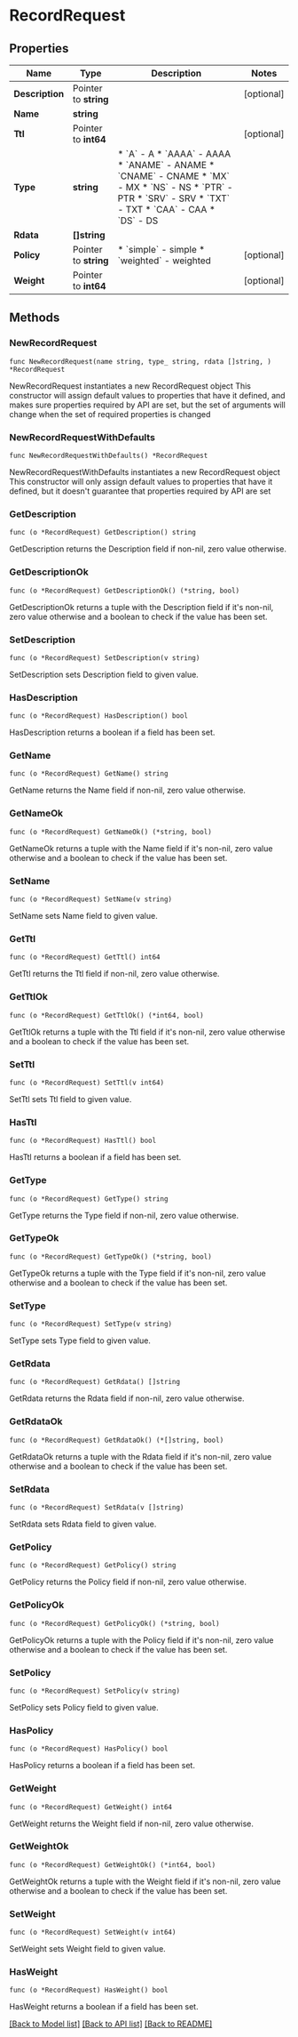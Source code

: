 # RecordRequest

## Properties

Name | Type | Description | Notes
------------ | ------------- | ------------- | -------------
**Description** | Pointer to **string** |  | [optional] 
**Name** | **string** |  | 
**Ttl** | Pointer to **int64** |  | [optional] 
**Type** | **string** | * &#x60;A&#x60; - A * &#x60;AAAA&#x60; - AAAA * &#x60;ANAME&#x60; - ANAME * &#x60;CNAME&#x60; - CNAME * &#x60;MX&#x60; - MX * &#x60;NS&#x60; - NS * &#x60;PTR&#x60; - PTR * &#x60;SRV&#x60; - SRV * &#x60;TXT&#x60; - TXT * &#x60;CAA&#x60; - CAA * &#x60;DS&#x60; - DS | 
**Rdata** | **[]string** |  | 
**Policy** | Pointer to **string** | * &#x60;simple&#x60; - simple * &#x60;weighted&#x60; - weighted | [optional] 
**Weight** | Pointer to **int64** |  | [optional] 

## Methods

### NewRecordRequest

`func NewRecordRequest(name string, type_ string, rdata []string, ) *RecordRequest`

NewRecordRequest instantiates a new RecordRequest object
This constructor will assign default values to properties that have it defined,
and makes sure properties required by API are set, but the set of arguments
will change when the set of required properties is changed

### NewRecordRequestWithDefaults

`func NewRecordRequestWithDefaults() *RecordRequest`

NewRecordRequestWithDefaults instantiates a new RecordRequest object
This constructor will only assign default values to properties that have it defined,
but it doesn't guarantee that properties required by API are set

### GetDescription

`func (o *RecordRequest) GetDescription() string`

GetDescription returns the Description field if non-nil, zero value otherwise.

### GetDescriptionOk

`func (o *RecordRequest) GetDescriptionOk() (*string, bool)`

GetDescriptionOk returns a tuple with the Description field if it's non-nil, zero value otherwise
and a boolean to check if the value has been set.

### SetDescription

`func (o *RecordRequest) SetDescription(v string)`

SetDescription sets Description field to given value.

### HasDescription

`func (o *RecordRequest) HasDescription() bool`

HasDescription returns a boolean if a field has been set.

### GetName

`func (o *RecordRequest) GetName() string`

GetName returns the Name field if non-nil, zero value otherwise.

### GetNameOk

`func (o *RecordRequest) GetNameOk() (*string, bool)`

GetNameOk returns a tuple with the Name field if it's non-nil, zero value otherwise
and a boolean to check if the value has been set.

### SetName

`func (o *RecordRequest) SetName(v string)`

SetName sets Name field to given value.


### GetTtl

`func (o *RecordRequest) GetTtl() int64`

GetTtl returns the Ttl field if non-nil, zero value otherwise.

### GetTtlOk

`func (o *RecordRequest) GetTtlOk() (*int64, bool)`

GetTtlOk returns a tuple with the Ttl field if it's non-nil, zero value otherwise
and a boolean to check if the value has been set.

### SetTtl

`func (o *RecordRequest) SetTtl(v int64)`

SetTtl sets Ttl field to given value.

### HasTtl

`func (o *RecordRequest) HasTtl() bool`

HasTtl returns a boolean if a field has been set.

### GetType

`func (o *RecordRequest) GetType() string`

GetType returns the Type field if non-nil, zero value otherwise.

### GetTypeOk

`func (o *RecordRequest) GetTypeOk() (*string, bool)`

GetTypeOk returns a tuple with the Type field if it's non-nil, zero value otherwise
and a boolean to check if the value has been set.

### SetType

`func (o *RecordRequest) SetType(v string)`

SetType sets Type field to given value.


### GetRdata

`func (o *RecordRequest) GetRdata() []string`

GetRdata returns the Rdata field if non-nil, zero value otherwise.

### GetRdataOk

`func (o *RecordRequest) GetRdataOk() (*[]string, bool)`

GetRdataOk returns a tuple with the Rdata field if it's non-nil, zero value otherwise
and a boolean to check if the value has been set.

### SetRdata

`func (o *RecordRequest) SetRdata(v []string)`

SetRdata sets Rdata field to given value.


### GetPolicy

`func (o *RecordRequest) GetPolicy() string`

GetPolicy returns the Policy field if non-nil, zero value otherwise.

### GetPolicyOk

`func (o *RecordRequest) GetPolicyOk() (*string, bool)`

GetPolicyOk returns a tuple with the Policy field if it's non-nil, zero value otherwise
and a boolean to check if the value has been set.

### SetPolicy

`func (o *RecordRequest) SetPolicy(v string)`

SetPolicy sets Policy field to given value.

### HasPolicy

`func (o *RecordRequest) HasPolicy() bool`

HasPolicy returns a boolean if a field has been set.

### GetWeight

`func (o *RecordRequest) GetWeight() int64`

GetWeight returns the Weight field if non-nil, zero value otherwise.

### GetWeightOk

`func (o *RecordRequest) GetWeightOk() (*int64, bool)`

GetWeightOk returns a tuple with the Weight field if it's non-nil, zero value otherwise
and a boolean to check if the value has been set.

### SetWeight

`func (o *RecordRequest) SetWeight(v int64)`

SetWeight sets Weight field to given value.

### HasWeight

`func (o *RecordRequest) HasWeight() bool`

HasWeight returns a boolean if a field has been set.


[[Back to Model list]](../README.md#documentation-for-models) [[Back to API list]](../README.md#documentation-for-api-endpoints) [[Back to README]](../README.md)


